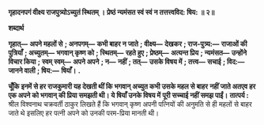 **गृहादनपगं वीक्ष्य राजपुत्र्योऽच्युतं स्थितम् ।** **प्रेष्ठं न्यमंसत स्वं स्वं न तत्तत्त्वविद: षिय: ॥ २॥** 

**शब्दार्थ** 

**गृहात्—** **अपने महलों से** **; अनपगम्—** **कभी बाहर न जाते** **; वीक्ष्य—** **देखकर** **; राज-पुत्र्य:—** **राजाओं की पुत्रियाँ** **; अच्युतम्—** **भगवान् कृष्ण को** **; स्थितम्—** **रहते हुए** **; प्रेष्ठम्—** **अत्यन्त प्रिय** **; न्यमंसत—** **उन्होंने विचार किया** **; स्वम् स्वम्—** **अपने अपने** **; न—** **नहीं** **; तत्—** **उसके विषय में** **; तत्त्व—** **सचाई** **; विद:—** **जानने वाली** **; षिय:—** **षियाँ।** **.** 

**चूँकि इनमें से हर राजकुमारी यह देखती थीं कि भगवान् अच्युत कभी उसके महल से बाहर** **नहीं जाते अतएव हर एक अपने को भगवान् की प्रिया समझती थी। ये षियाँ उनके विषय में** **पूरी सच्चाई नहीं समझ पाईं।** **तात्पर्य :** श्रील विश्वनाथ चक्रवर्ती ठाकुर लिखते हैं कि भगवान् कृष्ण अपनी पत्नियों की अनुमति से ही महलों से बाहर जाते थे इसलिए हर पत्नी अपने को उनकी परम-प्रिया मानती थी।  